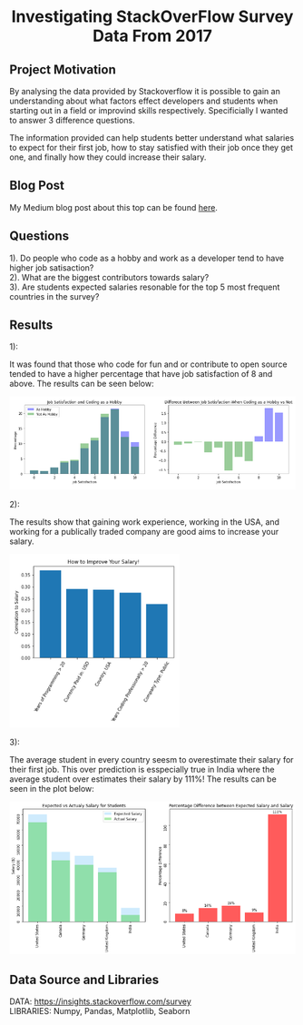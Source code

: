 <h1 align='center'> Investigating StackOverFlow Survey Data From 2017</h1>

## Project Motivation

By analysing the data provided by Stackoverflow it is possible to gain an understanding about what factors effect developers
and students when starting out in a field or improvind skills respectively. Specificially I wanted to answer 3 difference questions.

The information provided can help students better understand what salaries to expect for their first job, how to stay satisfied with their job once they get one, and finally how they could increase their salary.

## Blog Post

My Medium blog post about this top can be found [here](https://medium.com/@rayjosesantiago/are-students-salary-expectations-unreasonable-cac497ab9233).

## Questions

1). Do people who code as a hobby and work as a developer tend to have higher job satisaction?\
2). What are the biggest contributors towards salary?\
3). Are students expected salaries resonable for the top 5 most frequent countries in the survey?

## Results

1):

It was found that those who code for fun and or contribute to open source tended to have a higher percentage
that have job satisfaction of 8 and above. The results can be seen below:

<img src="https://github.com/RamonJWS/Udactiy-Nano-Degree-Writing-a-Data-Science-Blog/blob/main/q1_results.png" width=800/>

2):

The results show that gaining work experience, working in the USA, and working for a publically traded company are good aims to increase your salary.

<img src="https://github.com/RamonJWS/Udactiy-Nano-Degree-Writing-a-Data-Science-Blog/blob/main/q2_results.png" width=300>

3):

The average student in every country seesm to overestimate their salary for their first job. This over prediction is esspecially true in India
where the average student over estimates their salary by 111%! The results can be seen in the plot below:

<img src="https://github.com/RamonJWS/Udactiy-Nano-Degree-Writing-a-Data-Science-Blog/blob/main/q3_results.png" width=800>

## Data Source and Libraries

DATA: https://insights.stackoverflow.com/survey \
LIBRARIES: Numpy, Pandas, Matplotlib, Seaborn
